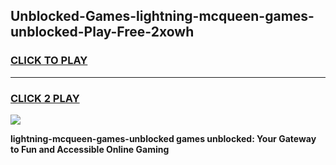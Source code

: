 
## Unblocked-Games-lightning-mcqueen-games-unblocked-Play-Free-2xowh
<h3>
<a href="https://premium76.site?title=lightning-mcqueen-games-unblocked&ref=20A">CLICK TO PLAY</a></h3>
<hr>

<h3>
<a href="https://premium76.site?title=lightning-mcqueen-games-unblocked&ref=20A">CLICK 2 PLAY</a>
  
</h3>

<a href="https://premium76.site?title=lightning-mcqueen-games-unblocked&ref=20A"><img src="https://clearcache.store/games.png"></a>


**lightning-mcqueen-games-unblocked games unblocked: Your Gateway to Fun and Accessible Online Gaming**

